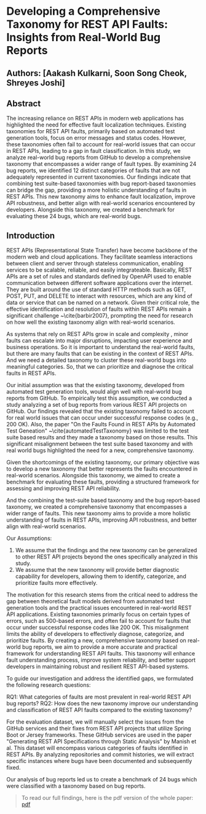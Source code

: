 # Developing a Comprehensive Taxonomy for REST API Faults: Insights from Real-World Bug Reports

## Authors: [Aakash Kulkarni, Soon Song Cheok, Shreyes Joshi]


## Abstract

The increasing reliance on REST APIs in modern web applications has highlighted the need for effective fault localization techniques. Existing taxonomies for REST API faults, primarily based on automated test generation tools, focus on error messages and status codes. However, these taxonomies often fail to account for real-world issues that can occur in REST APIs, leading to a gap in fault classification. In this study, we analyze real-world bug reports from GitHub to develop a comprehensive taxonomy that encompasses a wider range of fault types. By examining 24 bug reports, we identified 12 distinct categories of faults that are not adequately represented in current taxonomies. Our findings indicate that combining test suite-based taxonomies with bug report-based taxonomies can bridge the gap, providing a more holistic understanding of faults in REST APIs. This new taxonomy aims to enhance fault localization, improve API robustness, and better align with real-world scenarios encountered by developers. Alongside this taxonomy, we created a benchmark for evaluating these 24 bugs, which are real-world bugs.


## Introduction

REST APIs (Representational State Transfer) have become backbone of the modern web and cloud applications. 
They facilitate seamless interactions between client and server through stateless communication, enabling services to be scalable, reliable, and easily integrateable. 
Basically, REST APIs are a set of rules and standards  defined by OpenAPI used to enable communication between different software applications over the internet. They are built around the use of standard HTTP methods such as GET, POST, PUT, and DELETE to interact with resources, which are any kind of data or service that can be named on a network.
Given their critical role, the effective identification and resolution of faults within REST APIs remain a significant challenge ~\cite{barbir2007}, prompting the need for research on how well the existing taxonomy align with real-world scenarios.

As systems that rely on REST APIs grow in scale and complexity , minor faults can escalate into major disruptions, impacting user experience and business operations. 
So it is important to understand the real-world faults, but there are many faults that can be existing in the context of REST APIs. And we need a detailed taxonomy to cluster these real-world bugs into meaningful categories. So, that we can prioritize and diagnose the critical faults in REST APIs.

Our initial assumption was that the existing taxonomy, developed from automated test generation tools, would align well with real-world bug reports from GitHub. 
To empirically test this assumption, we conducted a study analyzing a set of bug reports from various REST API projects on GitHub. 
Our findings revealed that the existing taxonomy failed to account for real world issues that can occur under successful response codes (e.g., 200 OK). Also, the paper "On the Faults Found in REST APIs by Automated Test Geneation" ~\cite{automatedTestTaxonomy} was limited to the test suite based results and they made a taxonomy based on those results. 
This significant misalignment between the test suite based taxonomy and with real world bugs highlighted the need for a new, comprehensive taxonomy.


Given the shortcomings of the existing taxonomy, our primary objective was to develop a new taxonomy that better represents the faults encountered in real-world scenarios. 
Alongside this taxonomy, we aimed to create a benchmark for evaluating these faults, providing a structured framework for assessing and improving REST API reliability.

And the combining the test-suite based taxonomy and the bug report-based taxonomy, we created a comprehensive taxonomy that encompasses a wider range of faults. 
This new taxonomy aims to provide a more holistic understanding of faults in REST APIs, improving API robustness, and better align with real-world scenarios.


Our Assumptions:
1. We assume that the findings and the new taxonomy can be generalized to other REST API projects beyond the ones specifically analyzed in this study.
2. We assume that the new taxonomy will provide better diagnostic capability for developers, allowing them to identify, categorize, and prioritize faults more effectively.




The motivation for this research stems from the critical need to address the gap between theoretical fault models derived from automated test generation tools and the practical issues encountered in real-world REST API applications. 
Existing taxonomies primarily focus on certain types of errors, such as 500-based errors, and often fail to account for faults that occur under successful response codes like 200 OK. 
This misalignment limits the ability of developers to effectively diagnose, categorize, and prioritize faults. By creating a new, comprehensive taxonomy based on real-world bug reports, we aim to provide a more accurate and practical framework for understanding REST API faults. 
This taxonomy will enhance  fault understanding process, improve system reliability, and better support developers in maintaining robust and resilient REST API-based systems.

To guide our investigation and address the identified gaps, we formulated the following research questions:

RQ1: What categories of faults are most prevalent in real-world REST API bug reports?
RQ2: How does the new taxonomy improve our understanding and classification of REST API faults compared to the existing taxonomy?



For the evaluation dataset, we will manually select the issues from the GitHub services and their fixes from REST API projects that utilize Spring Boot or Jersey frameworks. These GitHub services are used in the paper  "Generating REST API Specifications through Static Analysis" by Manish et al. This dataset will encompass various categories of faults identified in REST APIs. By analyzing repositories and commit histories, we will extract specific instances where bugs have been documented and subsequently fixed. 


Our analysis of bug reports led us to create a benchmark of 24 bugs which were classified with a taxonomy based on bug reports.

> To read our full findings, here is the pdf version of the whole paper: [pdf](https://github.com/aakashkulkarni36/CS563-Project/blob/main/CS563-Project/Paper/paper.pdf)



